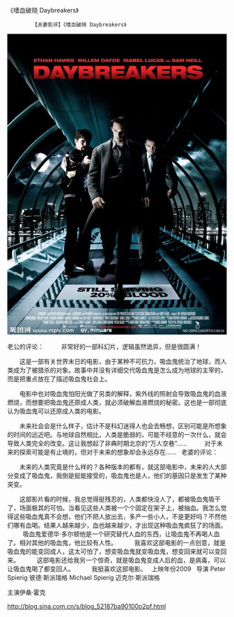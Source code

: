 《嗜血破晓 Daybreakers》

			【夫妻影评】《嗜血破晓 Daybreakers》

![](./img/52187ba9t9ab56e801722&690.jpg)

老公的评论：
 
　　非常好的一部科幻片，逻辑虽然诡异，但是很圆满！
 

　　这是一部有关世界末日的电影，由于某种不可抗力，吸血鬼统治了地球，而人类成为了被猎杀的对象。故事中并没有详细交代吸血鬼是怎么成为地球的主宰的，而是把重点放在了描述吸血鬼社会上。
 

　　电影中也对吸血鬼怕阳光做了另类的解释，紫外线的照射会导致吸血鬼的血液燃烧，而想要把吸血鬼还原成人类，就必须破解血液燃烧的秘密。这也是一部彻底认为吸血鬼可以还原成人类的电影。
 

　　未来社会会是什么样子，估计不是科幻迷得人也会去畅想，区别可能是所想象的时间的远近吧。与地球自然相比，人类是脆弱的，可能不经意的一次什么，就会导致人类完全的改变。这让我想起了非典时期北京的“万人空巷”……
 
　　对于未来的探索可能是有止境的，但对于未来的想象却会永远存在……
 
老婆的评论：
 

　　未来的人类究竟是什么样的？各种版本的都有，就这部电影中，未来的人大部分变成了吸血鬼，我倒是挺能接受的，吸血鬼也是人，他们的基因只是发生了某种突变。
 

　　这部影片看的时候，我总觉得挺残忍的，人类都快没人了，都被吸血鬼吸干了，场面极其的可怕。当看见这些人类被一个个固定在架子上，被抽血。我怎么觉得这些吸血鬼真不会想，他们不把人放出去，多产一些小人，不是更好吗？不然他们哪有血喝。结果人越来越少，血也越来越少，才出现这种吸血鬼疯狂了的场面。
 
　　吸血鬼爱德华·多尔顿他是一个研究替代人血的东西，让吸血鬼不再喝人血了。相对其他的吸血鬼，他比较有人性。
 
　　我喜欢这部电影的一点创意，就是吸血鬼的能变回成人，这太可怕了，想变吸血鬼就变吸血鬼，想变回来就可以变回来。
 
　　这部电影还给我另一个惊奇，就是吸血鬼变成人后的血，是病毒，可以让吸血鬼喝了都变回人。
 
　　我挺喜欢这部电影。
 
上映年份2009
 
导演
Peter Spierig
彼德·斯派瑞格
Michael Spierig
迈克尔·斯派瑞格

主演伊桑·霍克							
		
http://blog.sina.com.cn/s/blog_52187ba90100o2pf.html
